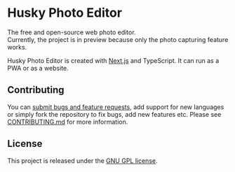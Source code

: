 # Husky Photo Editor

The free and open-source web photo editor.  
Currently, the project is in preview because only the photo capturing feature works.

Husky Photo Editor is created with [Next.js](https://nextjs.org) and TypeScript. It can run as a PWA or as a website.

## Contributing

You can [submit bugs and feature requests](https://github.com), add support for new languages or simply fork the repository to fix bugs, add new features etc. Please see [CONTRIBUTING.md](https://github.com) for more information.

## License

This project is released under the [GNU GPL license](https://www.gnu.org/licenses/quick-guide-gplv3.html).

